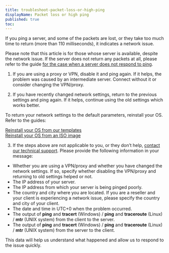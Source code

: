 ```yaml
---
title: troubleshoot-packet-loss-or-high-ping
displayName: Packet loss or high ping
published: true
toc:
---
```


If you ping a server, and some of the packets are lost, or they take too much time to return (more than 110 milliseconds), it indicates a network issue.

Please note that this article is for those whose server is available, despite the network issue. If the server does not return any packets at all, please refer to the guide [for the case when a server does not respond to ping](\"https://support.gcorelabs.com/hc/en-us/articles/360000395297\").

1. If you are using a proxy or VPN, disable it and ping again. If it helps, the problem was caused by an intermediate server. Connect without it or consider changing the VPN/proxy.

2. If you have recently changed network settings, return to the previous settings and ping again. If it helps, continue using the old settings which works better.

To return your network settings to the default parameters, reinstall your OS. Refer to the guides:

[Reinstall your OS from our templates](\"https://support.gcorelabs.com/hc/en-us/articles/115003754285\")  
[Reinstall your OS from an ISO image](\"https://support.gcorelabs.com/hc/en-us/articles/115005444989\")

3. If the steps above are not applicable to you, or they don’t help, [contact our technical support](\"https://support.gcorelabs.com/hc/en-us/articles/115003753885\"). Please provide the following information in your message:


*   Whether you are using a VPN/proxy and whether you have changed the network settings. If so, specify whether disabling the VPN/proxy and returning to old settings helped or not.
*   The IP address of your server.
*   The IP address from which your server is being pinged poorly.
*   The country and city where you are located. If you are a reseller and your client is experiencing a network issue, please specify the country and city of your client.
*   The date and time in UTC+0 when the problem occurred.
*   The output of **ping** and **tracert** (Windows) / **ping** and **traceroute** (Linux) / **mtr** (UNIX system) from the client to the server.
*   The output of **ping** and **tracert** (Windows) / **ping** and **traceroute** (Linux) / **mtr** (UNIX system) from the server to the client.


This data will help us understand what happened and allow us to respond to the issue quickly.